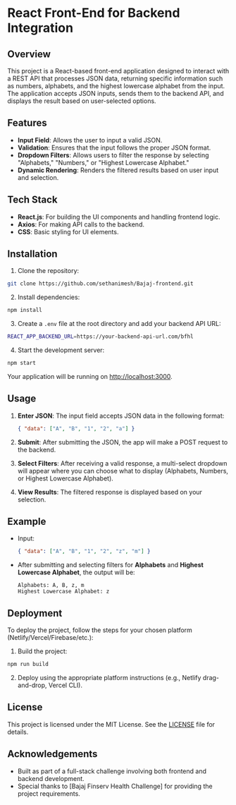 
# React Front-End for Backend Integration

## Overview

This project is a React-based front-end application designed to interact with a REST API that processes JSON data, returning specific information such as numbers, alphabets, and the highest lowercase alphabet from the input. The application accepts JSON inputs, sends them to the backend API, and displays the result based on user-selected options.

## Features

- **Input Field**: Allows the user to input a valid JSON.
- **Validation**: Ensures that the input follows the proper JSON format.
- **Dropdown Filters**: Allows users to filter the response by selecting "Alphabets," "Numbers," or "Highest Lowercase Alphabet."
- **Dynamic Rendering**: Renders the filtered results based on user input and selection.

## Tech Stack

- **React.js**: For building the UI components and handling frontend logic.
- **Axios**: For making API calls to the backend.
- **CSS**: Basic styling for UI elements.

## Installation

1. Clone the repository:

```bash
git clone https://github.com/sethanimesh/Bajaj-frontend.git
```

2. Install dependencies:

```bash
npm install
```

3. Create a `.env` file at the root directory and add your backend API URL:

```bash
REACT_APP_BACKEND_URL=https://your-backend-api-url.com/bfhl
```

4. Start the development server:

```bash
npm start
```

Your application will be running on [http://localhost:3000](http://localhost:3000).

## Usage

1. **Enter JSON**: The input field accepts JSON data in the following format:

    ```json
    { "data": ["A", "B", "1", "2", "a"] }
    ```

2. **Submit**: After submitting the JSON, the app will make a POST request to the backend.

3. **Select Filters**: After receiving a valid response, a multi-select dropdown will appear where you can choose what to display (Alphabets, Numbers, or Highest Lowercase Alphabet).

4. **View Results**: The filtered response is displayed based on your selection.

## Example

- Input:

    ```json
    { "data": ["A", "B", "1", "2", "z", "m"] }
    ```

- After submitting and selecting filters for **Alphabets** and **Highest Lowercase Alphabet**, the output will be:

    ```
    Alphabets: A, B, z, m
    Highest Lowercase Alphabet: z
    ```

## Deployment

To deploy the project, follow the steps for your chosen platform (Netlify/Vercel/Firebase/etc.):

1. Build the project:

```bash
npm run build
```

2. Deploy using the appropriate platform instructions (e.g., Netlify drag-and-drop, Vercel CLI).

## License

This project is licensed under the MIT License. See the [LICENSE](LICENSE) file for details.

## Acknowledgements

- Built as part of a full-stack challenge involving both frontend and backend development.
- Special thanks to [Bajaj Finserv Health Challenge] for providing the project requirements.

